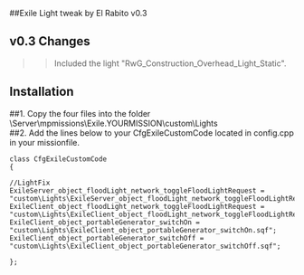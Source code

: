 ##Exile Light tweak by El Rabito v0.3

## v0.3 Changes
>> Included the light "RwG_Construction_Overhead_Light_Static".


## Installation
##1. Copy the four files into the folder \Server\mpmissions\Exile.YOURMISSION\custom\Lights\
##2. Add the lines below to your CfgExileCustomCode located in config.cpp in your missionfile. 


	class CfgExileCustomCode 
	{
	
	//LightFix
	ExileServer_object_floodLight_network_toggleFloodLightRequest = "custom\Lights\ExileServer_object_floodLight_network_toggleFloodLightRequest.sqf";
	ExileClient_object_floodLight_network_toggleFloodLightRequest = "custom\Lights\ExileClient_object_floodLight_network_toggleFloodLightRequest.sqf";
	ExileClient_object_portableGenerator_switchOn = "custom\Lights\ExileClient_object_portableGenerator_switchOn.sqf";
	ExileClient_object_portableGenerator_switchOff = "custom\Lights\ExileClient_object_portableGenerator_switchOff.sqf";
	
	};
	
